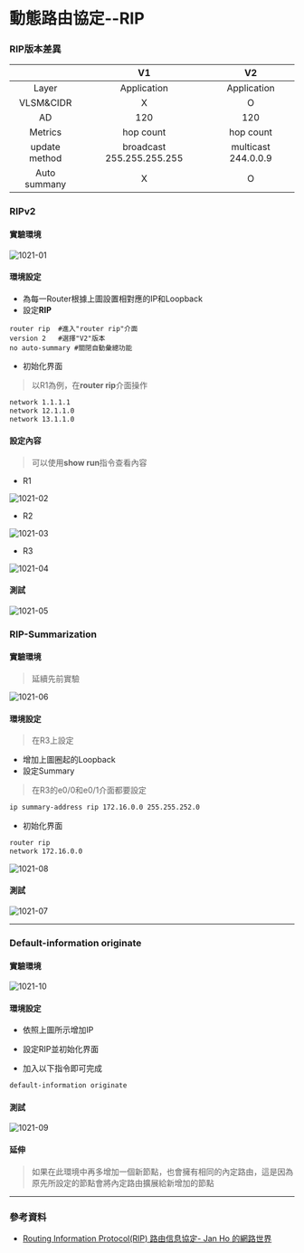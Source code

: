 # 動態路由協定--RIP

### RIP版本差異

|     |V1|V2|
|:-----:|:-----:|:-----:|
|Layer|Application|Application|
|VLSM&CIDR|X|O|
|AD|120|120|
|Metrics|hop count|hop count|
|update method|broadcast 255.255.255.255|multicast 244.0.0.9|
|Auto summany|X|O|

### RIPv2
#### 實驗環境
![1021-01](./20201021/1021-01.png)

#### 環境設定
* 為每一Router根據上圖設置相對應的IP和Loopback
* 設定**RIP**
```
router rip  #進入"router rip"介面
version 2   #選擇"V2"版本
no auto-summary #關閉自動彙總功能
```
* 初始化界面
>以R1為例，在**router rip**介面操作
```sh
network 1.1.1.1
network 12.1.1.0
network 13.1.1.0
```
#### 設定內容
>可以使用**show run**指令查看內容

* R1

![1021-02](./20201021/1021-02.png)

* R2

![1021-03](./20201021/1021-03.png)

* R3

![1021-04](./20201021/1021-04.png)

#### 測試

![1021-05](./20201021/1021-05.png)

### RIP-Summarization

#### 實驗環境
> 延續先前實驗

![1021-06](./20201021/1021-06.png)

#### 環境設定
> 在R3上設定

* 增加上圖圈起的Loopback
* 設定Summary
>在R3的e0/0和e0/1介面都要設定

```sh
ip summary-address rip 172.16.0.0 255.255.252.0
```

* 初始化界面

```sh
router rip
network 172.16.0.0
```

![1021-08](./20201021/1021-08.png)

#### 測試

![1021-07](./20201021/1021-07.png)

---
### Default-information originate

#### 實驗環境

![1021-10](./20201021/1021-10.png)

#### 環境設定

* 依照上圖所示增加IP

* 設定RIP並初始化界面

* 加入以下指令即可完成

```sh
default-information originate
```

#### 測試

![1021-09](./20201021/1021-09.png)

#### 延伸
>如果在此環境中再多增加一個新節點，也會擁有相同的內定路由，這是因為原先所設定的節點會將內定路由擴展給新增加的節點

---
### 參考資料
* [Routing Information Protocol(RIP) 路由信息協定- Jan Ho 的網路世界](https://www.jannet.hk/zh-Hant/post/routing-information-protocol-rip)


